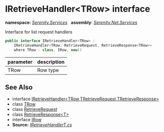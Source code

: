 # IRetrieveHandler&lt;TRow&gt; interface
**namespace:** *[Serenity.Services](../README.md#serenity.services-namespace)*   **assembly**: *[Serenity.Net.Services](../README.md)*

Interface for list request handlers

```csharp
public interface IRetrieveHandler<TRow> : 
    IRetrieveHandler<TRow, RetrieveRequest, RetrieveResponse<TRow>>
    where TRow : class, IRow, new()
```

| parameter | description |
| --- | --- |
| TRow | Row type |

## See Also

* interface [IRetrieveHandler&lt;TRow,TRetrieveRequest,TRetrieveResponse&gt;](IRetrieveHandler-3.md)
* class [TRow](../Serenity.Net.Services/IRetrieveHandler-1.TRow.md)
* class [RetrieveRequest](RetrieveRequest.md)
* class [RetrieveResponse&lt;T&gt;](RetrieveResponse-1.md)
* interface [IRow](../Serenity.Net.Entity/../Serenity.Data/IRow.md)
* **Source:** *[IRetrieveHandlerT.cs](https://github.com/serenity-is/Serenity/blob/master/src/Serenity.Net.Services/RequestHandlers/Retrieve/IRetrieveHandlerT.cs)*
